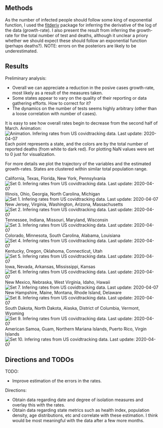 ## Methods

As the number of infected people should follow some king of exponential
function, I used the
[fitderiv](http://swainlab.bio.ed.ac.uk/software/fitderiv/) package for
inferring the derivative of the log of the data (growth-rate). I also
present the result from inferring the growth-rate for the total number
of test and deaths, although it unclear a priory whether we should
expect these should follow an exponential function (perhaps
deaths?). NOTE: errors on the posteriors are likely to be
underestimated.

## Results

Preliminary analysis:
* Overall we can appreciate a reduction in the posive cases growth-rate,
most likely as a result of the measures taken. 
* Some states appear to vary on the quality of their reporting or data
  gathering efforts. How to correct for it?
* The dynamics on the number of tests seems highly arbitrary (other than
  a loose correlation with number of cases). 

It is easy to see how overall rates begin to decrease from the second
half of March. Animation:
![Animation. Infering rates from US covidtracking data. Last update: 2020-04-07](figures/covidtracking_states_rates.gif)
Each point represents a state, and the colors are by the total number of
reported deaths (from white to dark red). For plotting NaN values were
set to 0 just for visualization. 

For more details we plot the trajectory of the variables and the
estimated growth-rates. States are clustered within similar total
population range.

California, Texas, Florida, New York, Pennsylvania
![Set 0. Infering rates from US covidtracking data. Last update: 2020-04-07](figures/covidtracking_states_rates_byset_0.png)
Illinois, Ohio, Georgia, North Carolina, Michigan
![Set 1. Infering rates from US covidtracking data. Last update: 2020-04-07](figures/covidtracking_states_rates_byset_1.png)
New Jersey, Virginia, Washington, Arizona, Massachusetts
![Set 2. Infering rates from US covidtracking data. Last update: 2020-04-07](figures/covidtracking_states_rates_byset_2.png)
Tennessee, Indiana, Missouri, Maryland, Wisconsin
![Set 3. Infering rates from US covidtracking data. Last update: 2020-04-07](figures/covidtracking_states_rates_byset_3.png)
Colorado, Minnesota, South Carolina, Alabama, Louisiana
![Set 4. Infering rates from US covidtracking data. Last update: 2020-04-07](figures/covidtracking_states_rates_byset_4.png)
Kentucky, Oregon, Oklahoma, Connecticut, Utah
![Set 5. Infering rates from US covidtracking data. Last update: 2020-04-07](figures/covidtracking_states_rates_byset_5.png)
Iowa, Nevada, Arkansas, Mississippi, Kansas
![Set 6. Infering rates from US covidtracking data. Last update: 2020-04-07](figures/covidtracking_states_rates_byset_6.png)
New Mexico, Nebraska, West Virginia, Idaho, Hawaii
![Set 7. Infering rates from US covidtracking data. Last update: 2020-04-07](figures/covidtracking_states_rates_byset_7.png)
New Hampshire, Maine, Montana, Rhode Island, Delaware
![Set 8. Infering rates from US covidtracking data. Last update: 2020-04-07](figures/covidtracking_states_rates_byset_8.png)
South Dakota, North Dakota, Alaska, District of Columbia, Vermont, Wyoming
![Set 9. Infering rates from US covidtracking data. Last update: 2020-04-07](figures/covidtracking_states_rates_byset_9.png)
American Samoa, Guam, Northern Mariana Islands, Puerto Rico, Virgin Islands
![Set 10. Infering rates from US covidtracking data. Last update: 2020-04-07](figures/covidtracking_states_rates_byset_10.png)

## Directions and TODOs

TODO:
* Improve estimation of the errors in the rates.

Directions:
* Obtain data regarding date and degree of isolation measures and
  overlay this with the rates.
* Obtain data regarding state metrics such as health index, population
  density, age distributions, etc and correlate with these estimation. I
  think would be most meaningful with the data after a few more months.
